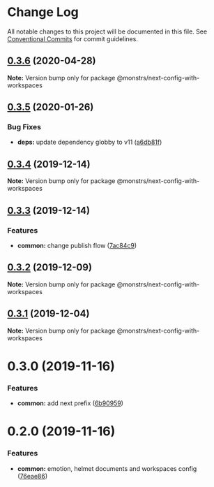 # Change Log

All notable changes to this project will be documented in this file.
See [Conventional Commits](https://conventionalcommits.org) for commit guidelines.

## [0.3.6](https://github.com/monstrs-lab/nextjs-modules/compare/@monstrs/next-config-with-workspaces@0.3.5...@monstrs/next-config-with-workspaces@0.3.6) (2020-04-28)

**Note:** Version bump only for package @monstrs/next-config-with-workspaces

## [0.3.5](https://github.com/monstrs-lab/nextjs-modules/compare/@monstrs/next-config-with-workspaces@0.3.4...@monstrs/next-config-with-workspaces@0.3.5) (2020-01-26)

### Bug Fixes

- **deps:** update dependency globby to v11 ([a6db81f](https://github.com/monstrs-lab/nextjs-modules/commit/a6db81f857493ec43312d8bde6bded2759994c3f))

## [0.3.4](https://github.com/monstrs-lab/nextjs-modules/compare/@monstrs/next-config-with-workspaces@0.3.3...@monstrs/next-config-with-workspaces@0.3.4) (2019-12-14)

**Note:** Version bump only for package @monstrs/next-config-with-workspaces

## [0.3.3](https://github.com/monstrs-lab/nextjs-modules/compare/@monstrs/next-config-with-workspaces@0.3.2...@monstrs/next-config-with-workspaces@0.3.3) (2019-12-14)

### Features

- **common:** change publish flow ([7ac84c9](https://github.com/monstrs-lab/nextjs-modules/commit/7ac84c94b89cd2ab5cf62c398c45d447567dd682))

## [0.3.2](https://github.com/monstrs-lab/nextjs-modules/compare/@monstrs/next-config-with-workspaces@0.3.1...@monstrs/next-config-with-workspaces@0.3.2) (2019-12-09)

**Note:** Version bump only for package @monstrs/next-config-with-workspaces

## [0.3.1](https://github.com/monstrs-lab/nextjs-modules/compare/@monstrs/next-config-with-workspaces@0.3.0...@monstrs/next-config-with-workspaces@0.3.1) (2019-12-04)

**Note:** Version bump only for package @monstrs/next-config-with-workspaces

# 0.3.0 (2019-11-16)

### Features

- **common:** add next prefix ([6b90959](https://github.com/monstrs-lab/nextjs-modules/commit/6b90959f86b8f0fb7bf1e64bd1ccf00b6d664188))

# 0.2.0 (2019-11-16)

### Features

- **common:** emotion, helmet documents and workspaces config ([76eae86](https://github.com/monstrs-lab/nextjs-modules/commit/76eae868cc48474fc33c9dffab0054769f24e1e0))

